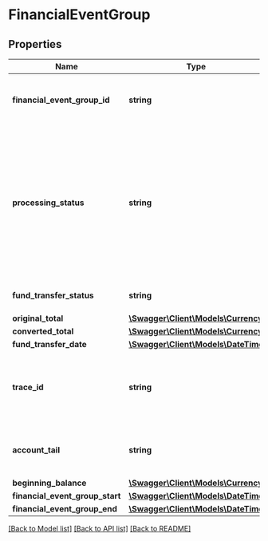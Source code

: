 # FinancialEventGroup

## Properties
Name | Type | Description | Notes
------------ | ------------- | ------------- | -------------
**financial_event_group_id** | **string** | A unique identifier for the financial event group. | [optional] 
**processing_status** | **string** | The processing status of the financial event group indicates whether the balance of the financial event group is settled.  Possible values:  * Open  * Closed | [optional] 
**fund_transfer_status** | **string** | The status of the fund transfer. | [optional] 
**original_total** | [**\Swagger\Client\Models\Currency**](Currency.md) |  | [optional] 
**converted_total** | [**\Swagger\Client\Models\Currency**](Currency.md) |  | [optional] 
**fund_transfer_date** | [**\Swagger\Client\Models\\DateTime**](\DateTime.md) |  | [optional] 
**trace_id** | **string** | The trace identifier used by sellers to look up transactions externally. | [optional] 
**account_tail** | **string** | The account tail of the payment instrument. | [optional] 
**beginning_balance** | [**\Swagger\Client\Models\Currency**](Currency.md) |  | [optional] 
**financial_event_group_start** | [**\Swagger\Client\Models\\DateTime**](\DateTime.md) |  | [optional] 
**financial_event_group_end** | [**\Swagger\Client\Models\\DateTime**](\DateTime.md) |  | [optional] 

[[Back to Model list]](../../README.md#documentation-for-models) [[Back to API list]](../../README.md#documentation-for-api-endpoints) [[Back to README]](../../README.md)

